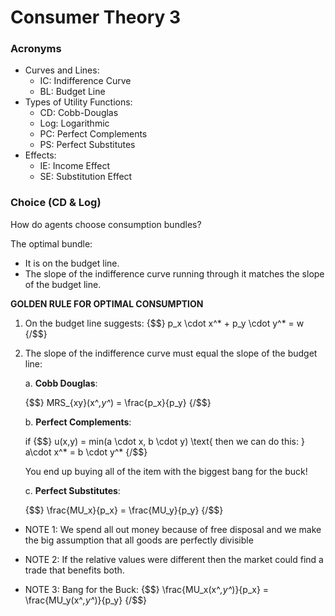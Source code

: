 # Consumer Theory 3

### Acronyms

- Curves and Lines:
    - IC: Indifference Curve
    - BL: Budget Line
- Types of Utility Functions:
    - CD: Cobb-Douglas
    - Log: Logarithmic 
    - PC: Perfect Complements
    - PS: Perfect Substitutes 
- Effects:
    - IE: Income Effect
    - SE: Substitution Effect


### Choice (CD & Log)

How do agents choose consumption bundles?


The optimal bundle:
* It is on the budget line.
* The slope of the indifference curve running through it matches the slope of the budget line.


**GOLDEN RULE FOR OPTIMAL CONSUMPTION**

1. On the budget line suggests:
{$$}
p_x \cdot x^* + p_y \cdot y^* = w
{/$$}


2. The slope of the indifference curve must equal the slope of the budget line:

    a. **Cobb Douglas**: 


    {$$} MRS_{xy}(x^*,y^*) = \frac{p_x}{p_y} {/$$}


    b. **Perfect Complements**:


    if {$$} u(x,y) = min(a \cdot x, b \cdot y) \text{ then we can do this: } a\cdot x^* = b \cdot y^* {/$$}


    You end up buying all of the item with the biggest bang for the buck!

    c. **Perfect Substitutes**:
        

    {$$} \frac{MU_x}{p_x} = \frac{MU_y}{p_y} {/$$}



* NOTE 1: We spend all out money because of free disposal and we make the big assumption that all goods are perfectly divisible 

* NOTE 2: If the relative values were different then the market could find a trade that benefits both.

* NOTE 3: Bang for the Buck:
{$$} 
\frac{MU_x(x^*,y^*)}{p_x} = \frac{MU_y(x^*,y^*)}{p_y}
{/$$}


